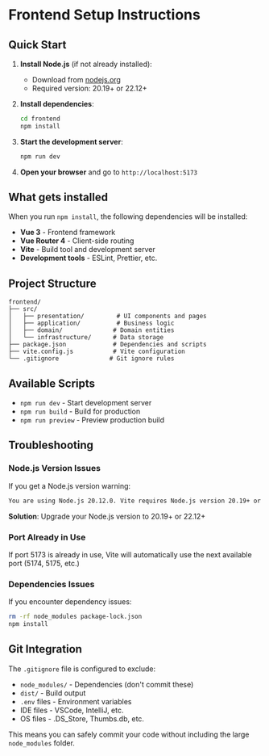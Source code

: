 # Frontend Setup Instructions

## Quick Start

1. **Install Node.js** (if not already installed):
   - Download from [nodejs.org](https://nodejs.org/)
   - Required version: 20.19+ or 22.12+

2. **Install dependencies**:
   ```bash
   cd frontend
   npm install
   ```

3. **Start the development server**:
   ```bash
   npm run dev
   ```

4. **Open your browser** and go to `http://localhost:5173`

## What gets installed

When you run `npm install`, the following dependencies will be installed:

- **Vue 3** - Frontend framework
- **Vue Router 4** - Client-side routing
- **Vite** - Build tool and development server
- **Development tools** - ESLint, Prettier, etc.

## Project Structure

```
frontend/
├── src/
│   ├── presentation/         # UI components and pages
│   ├── application/          # Business logic
│   ├── domain/              # Domain entities
│   └── infrastructure/      # Data storage
├── package.json             # Dependencies and scripts
├── vite.config.js           # Vite configuration
└── .gitignore              # Git ignore rules
```

## Available Scripts

- `npm run dev` - Start development server
- `npm run build` - Build for production
- `npm run preview` - Preview production build

## Troubleshooting

### Node.js Version Issues
If you get a Node.js version warning:
```bash
You are using Node.js 20.12.0. Vite requires Node.js version 20.19+ or 22.12+.
```

**Solution**: Upgrade your Node.js version to 20.19+ or 22.12+

### Port Already in Use
If port 5173 is already in use, Vite will automatically use the next available port (5174, 5175, etc.)

### Dependencies Issues
If you encounter dependency issues:
```bash
rm -rf node_modules package-lock.json
npm install
```

## Git Integration

The `.gitignore` file is configured to exclude:
- `node_modules/` - Dependencies (don't commit these)
- `dist/` - Build output
- `.env` files - Environment variables
- IDE files - VSCode, IntelliJ, etc.
- OS files - .DS_Store, Thumbs.db, etc.

This means you can safely commit your code without including the large `node_modules` folder.
